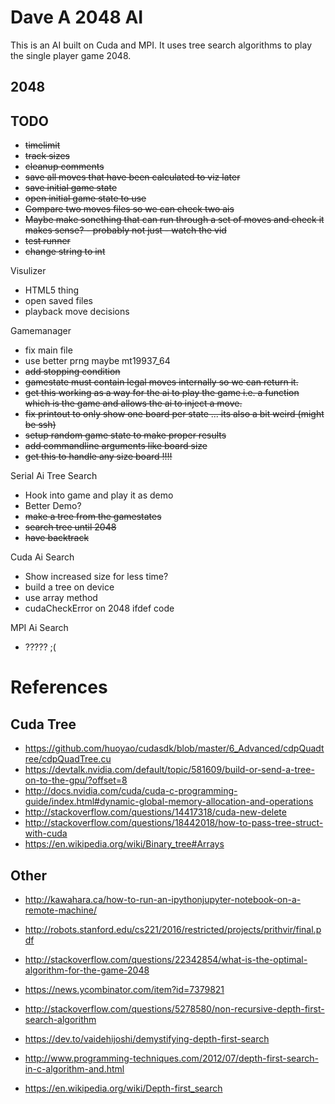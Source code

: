 Dave A 2048 AI
==============

This is an AI built on Cuda and MPI.
It uses tree search algorithms to play the single player game 2048.

2048
----


TODO
----
- ~~timelimit~~
- ~~track sizes~~
- ~~cleanup comments~~
- ~~save all moves that have been calculated to viz later~~
- ~~save initial game state~~
- ~~open initial game state to use~~
- ~~Compare two moves files so we can check two ais~~
- ~~Maybe make sonething that can run through a set of moves and check it makes sense? - probably not just - watch the vid~~
- ~~test runner~~
- ~~change string to int~~

Visulizer
- HTML5 thing
- open saved files
- playback move decisions

Gamemanager
- fix main file
- use better prng maybe mt19937_64
- ~~add stopping condition~~
- ~~gamestate must contain legal moves internally so we can return it.~~
- ~~get this working as a way for the ai to play the game i.e. a function which is the game and allows the ai to inject a move.~~
- ~~fix printout to only show one board per state ... its also a bit weird (might be ssh)~~
- ~~setup random game state to make proper results~~
- ~~add commandline arguments like board size~~
- ~~get this to handle any size board !!!!~~

Serial Ai Tree Search
- Hook into game and play it as demo
- Better Demo?
- ~~make a tree from the gamestates~~
- ~~search tree until 2048~~
- ~~have backtrack~~

Cuda Ai Search
- Show increased size for less time?
- build a tree on device
- use array method
- cudaCheckError on 2048 ifdef code

MPI Ai Search
- ????? ;(

References
====
Cuda Tree
----
- https://github.com/huoyao/cudasdk/blob/master/6_Advanced/cdpQuadtree/cdpQuadTree.cu
- https://devtalk.nvidia.com/default/topic/581609/build-or-send-a-tree-on-to-the-gpu/?offset=8
- http://docs.nvidia.com/cuda/cuda-c-programming-guide/index.html#dynamic-global-memory-allocation-and-operations
- http://stackoverflow.com/questions/14417318/cuda-new-delete
- http://stackoverflow.com/questions/18442018/how-to-pass-tree-struct-with-cuda
- https://en.wikipedia.org/wiki/Binary_tree#Arrays

Other
-----
- http://kawahara.ca/how-to-run-an-ipythonjupyter-notebook-on-a-remote-machine/

- http://robots.stanford.edu/cs221/2016/restricted/projects/prithvir/final.pdf
- http://stackoverflow.com/questions/22342854/what-is-the-optimal-algorithm-for-the-game-2048
- https://news.ycombinator.com/item?id=7379821

- http://stackoverflow.com/questions/5278580/non-recursive-depth-first-search-algorithm
- https://dev.to/vaidehijoshi/demystifying-depth-first-search
- http://www.programming-techniques.com/2012/07/depth-first-search-in-c-algorithm-and.html
- https://en.wikipedia.org/wiki/Depth-first_search
